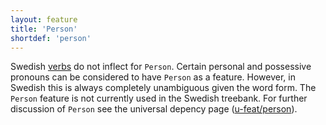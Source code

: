 ```yaml
---
layout: feature
title: 'Person'
shortdef: 'person'
---
```


Swedish [verbs](sv-pos/VERB) do not inflect for `Person`. Certain personal and possessive
pronouns can be considered to have `Person` as a feature. However, in Swedish this is always
completely unambiguous given the word form. The `Person` feature is not currently used in the 
Swedish treebank. For further discussion of `Person` see the universal depency page ([u-feat/person]()).
<!-- Interlanguage links updated Út zář 29 20:23:10 CEST 2020 -->
